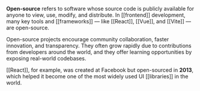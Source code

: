 **Open-source** refers to software whose source code is publicly available for anyone to view, use, modify, and distribute. In [[frontend]] development, many key tools and [[frameworks]] — like [[React]], [[Vue]], and [[Vite]] — are open-source.

Open-source projects encourage community collaboration, faster innovation, and transparency. They often grow rapidly due to contributions from developers around the world, and they offer learning opportunities by exposing real-world codebases.

[[React]], for example, was created at Facebook but open-sourced in **2013**, which helped it become one of the most widely used UI [[libraries]] in the world.